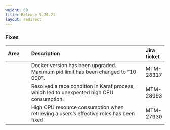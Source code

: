 ```yaml
---
weight: 60
title: Release 9.20.21
layout: redirect
---
```


### Fixes

<table>
<colgroup>
<col style="width: 15%;">
<col style="width: 75%;">
<col style="width: 10%;">
</colgroup>
<thead>
<tr>
<th style="text-align:left">Area</th>
<th style="text-align:left">Description</th>
<th style="text-align:left">Jira ticket</th>
</tr>
</thead>
<tbody>
<tr>
<td style="text-align:left"></td>
<td style="text-align:left">Docker version has been upgraded. Maximum pid limit has been changed to “10 000”.</td>
<td>MTM-28317</td>
</tr>
<tr>
<td style="text-align:left"></td>
<td style="text-align:left">Resolved a race condition in Karaf process, which led to unexpected high CPU consumption. 
</td>
<td>MTM-28093</td>
<tr>
<td style="text-align:left"></td>
<td style="text-align:left">High CPU resource consumption when retrieving a users’s effective roles has been fixed. 
</td>
<td>MTM-27930</td>
</tbody>
</table>